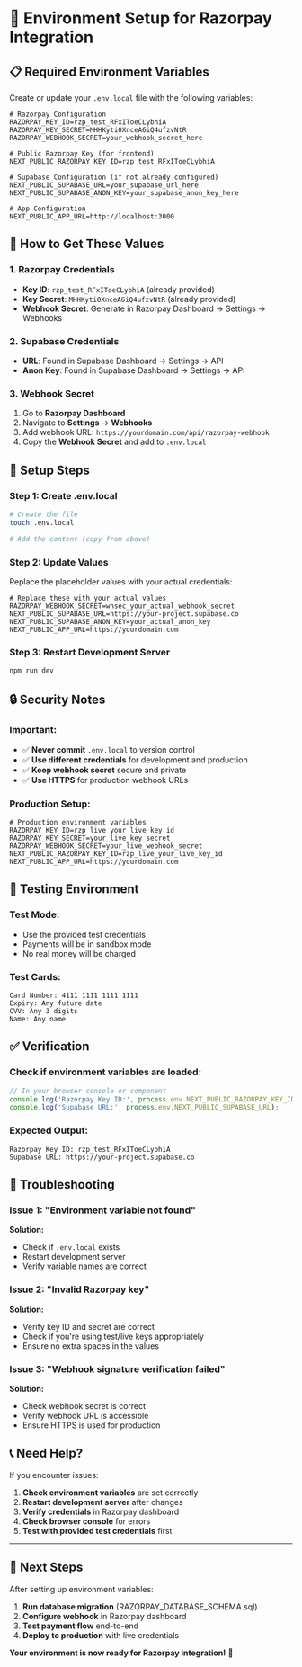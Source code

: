 # 🔧 Environment Setup for Razorpay Integration

## 📋 **Required Environment Variables**

Create or update your `.env.local` file with the following variables:

```env
# Razorpay Configuration
RAZORPAY_KEY_ID=rzp_test_RFxIToeCLybhiA
RAZORPAY_KEY_SECRET=MHHKyti0XnceA6iQ4ufzvNtR
RAZORPAY_WEBHOOK_SECRET=your_webhook_secret_here

# Public Razorpay Key (for frontend)
NEXT_PUBLIC_RAZORPAY_KEY_ID=rzp_test_RFxIToeCLybhiA

# Supabase Configuration (if not already configured)
NEXT_PUBLIC_SUPABASE_URL=your_supabase_url_here
NEXT_PUBLIC_SUPABASE_ANON_KEY=your_supabase_anon_key_here

# App Configuration
NEXT_PUBLIC_APP_URL=http://localhost:3000
```

## 🔑 **How to Get These Values**

### **1. Razorpay Credentials**
- **Key ID**: `rzp_test_RFxIToeCLybhiA` (already provided)
- **Key Secret**: `MHHKyti0XnceA6iQ4ufzvNtR` (already provided)
- **Webhook Secret**: Generate in Razorpay Dashboard → Settings → Webhooks

### **2. Supabase Credentials**
- **URL**: Found in Supabase Dashboard → Settings → API
- **Anon Key**: Found in Supabase Dashboard → Settings → API

### **3. Webhook Secret**
1. Go to **Razorpay Dashboard**
2. Navigate to **Settings** → **Webhooks**
3. Add webhook URL: `https://yourdomain.com/api/razorpay-webhook`
4. Copy the **Webhook Secret** and add to `.env.local`

## 🚀 **Setup Steps**

### **Step 1: Create .env.local**
```bash
# Create the file
touch .env.local

# Add the content (copy from above)
```

### **Step 2: Update Values**
Replace the placeholder values with your actual credentials:

```env
# Replace these with your actual values
RAZORPAY_WEBHOOK_SECRET=whsec_your_actual_webhook_secret
NEXT_PUBLIC_SUPABASE_URL=https://your-project.supabase.co
NEXT_PUBLIC_SUPABASE_ANON_KEY=your_actual_anon_key
NEXT_PUBLIC_APP_URL=https://yourdomain.com
```

### **Step 3: Restart Development Server**
```bash
npm run dev
```

## 🔒 **Security Notes**

### **Important:**
- ✅ **Never commit** `.env.local` to version control
- ✅ **Use different credentials** for development and production
- ✅ **Keep webhook secret** secure and private
- ✅ **Use HTTPS** for production webhook URLs

### **Production Setup:**
```env
# Production environment variables
RAZORPAY_KEY_ID=rzp_live_your_live_key_id
RAZORPAY_KEY_SECRET=your_live_key_secret
RAZORPAY_WEBHOOK_SECRET=your_live_webhook_secret
NEXT_PUBLIC_RAZORPAY_KEY_ID=rzp_live_your_live_key_id
NEXT_PUBLIC_APP_URL=https://yourdomain.com
```

## 🧪 **Testing Environment**

### **Test Mode:**
- Use the provided test credentials
- Payments will be in sandbox mode
- No real money will be charged

### **Test Cards:**
```
Card Number: 4111 1111 1111 1111
Expiry: Any future date
CVV: Any 3 digits
Name: Any name
```

## ✅ **Verification**

### **Check if environment variables are loaded:**
```javascript
// In your browser console or component
console.log('Razorpay Key ID:', process.env.NEXT_PUBLIC_RAZORPAY_KEY_ID);
console.log('Supabase URL:', process.env.NEXT_PUBLIC_SUPABASE_URL);
```

### **Expected Output:**
```
Razorpay Key ID: rzp_test_RFxIToeCLybhiA
Supabase URL: https://your-project.supabase.co
```

## 🚨 **Troubleshooting**

### **Issue 1: "Environment variable not found"**
**Solution:** 
- Check if `.env.local` exists
- Restart development server
- Verify variable names are correct

### **Issue 2: "Invalid Razorpay key"**
**Solution:**
- Verify key ID and secret are correct
- Check if you're using test/live keys appropriately
- Ensure no extra spaces in the values

### **Issue 3: "Webhook signature verification failed"**
**Solution:**
- Check webhook secret is correct
- Verify webhook URL is accessible
- Ensure HTTPS is used for production

## 📞 **Need Help?**

If you encounter issues:

1. **Check environment variables** are set correctly
2. **Restart development server** after changes
3. **Verify credentials** in Razorpay dashboard
4. **Check browser console** for errors
5. **Test with provided test credentials** first

---

## 🎯 **Next Steps**

After setting up environment variables:

1. **Run database migration** (RAZORPAY_DATABASE_SCHEMA.sql)
2. **Configure webhook** in Razorpay dashboard
3. **Test payment flow** end-to-end
4. **Deploy to production** with live credentials

**Your environment is now ready for Razorpay integration!** 🚀